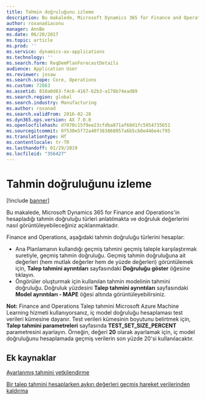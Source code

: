 ```yaml
---
title: Tahmin doğruluğunu izleme
description: Bu makalede, Microsoft Dynamics 365 for Finance and Operations'in hesapladığı tahmin doğruluğu türleri anlatılmakta ve doğruluk değerlerini nasıl görüntüleyebileceğiniz açıklanmaktadır.
author: roxanadiaconu
manager: AnnBe
ms.date: 06/20/2017
ms.topic: article
ms.prod: ''
ms.service: dynamics-ax-applications
ms.technology: ''
ms.search.form: ReqDemPlanForecastDetails
audience: Application User
ms.reviewer: josaw
ms.search.scope: Core, Operations
ms.custom: 72863
ms.assetid: 810a0d63-f4c6-4167-b2b3-a178b74ead89
ms.search.region: global
ms.search.industry: Manufacturing
ms.author: roxanad
ms.search.validFrom: 2016-02-28
ms.dyn365.ops.version: AX 7.0.0
ms.openlocfilehash: d7070c15f9ee23cfdba871af68d1fc5954735651
ms.sourcegitcommit: 0f530e5f72a40f383868957a6b5cb0e446e4c795
ms.translationtype: HT
ms.contentlocale: tr-TR
ms.lasthandoff: 01/29/2019
ms.locfileid: "356427"
---
```

# <a name="monitor-forecast-accuracy"></a>Tahmin doğruluğunu izleme

[!include [banner](../includes/banner.md)]

Bu makalede, Microsoft Dynamics 365 for Finance and Operations'in hesapladığı tahmin doğruluğu türleri anlatılmakta ve doğruluk değerlerini nasıl görüntüleyebileceğiniz açıklanmaktadır.

Finance and Operations, aşağıdaki tahmin doğruluğu türlerini hesaplar:

-   Ana Planlamanın kullandığı geçmiş tahmini geçmiş taleple karşılaştırmak suretiyle, geçmiş tahmin doğruluğu. Geçmiş tahmin doğruluğuna ait değerleri (hem mutlak değerler hem de yüzde değerleri) görüntülemek için, **Talep tahmini ayrıntıları** sayfasındaki **Doğruluğu göster** öğesine tıklayın.
-   Öngörüler oluşturmak için kullanılan tahmin modelinin tahmini doğruluğu. Doğruluk yüzdesini **Talep tahmini ayrıntıları** sayfasındaki **Model ayrıntıları - MAPE** öğesi altında görüntüleyebilirsiniz. 

**Not:** Finance and Operations Talep tahmini Microsoft Azure Machine Learning hizmeti kullanıyorsanız, iç model doğruluğu hesaplaması test verileri kümesine dayanır. Test verileri kümesinin boyutunu belirtmek için, **Talep tahmini parametreleri** sayfasında **TEST\_SET\_SIZE\_PERCENT** parametresini ayarlayın. Örneğin, değeri **20** olarak ayarlamak için, iç model doğruluğunu hesaplamada geçmiş verilerin son yüzde 20'si kullanılacaktır.


<a name="additional-resources"></a>Ek kaynaklar
--------

[Ayarlanmış tahmini yetkilendirme](authorize-adjusted-forecast.md)

[Bir talep tahmini hesaplarken aykırı değerleri geçmiş hareket verilerinden kaldırma](remove-historical-outliers-calculating-demand-forecast.md)



